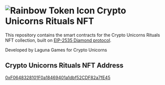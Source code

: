 # ![Rainbow Token Icon](https://arweave.net/2WsHDkuWD-st1_i-tin94XhNMVmnzIPdLXcRS0Ynq14) Crypto Unicorns Rituals NFT

This repository contains the smart contracts for the Crypto Unicorns Rituals NFT collection, built on [EIP-2535 Diamond protocol](https://github.com/mudgen/diamond-3-hardhat).

Developed by Laguna Games for Crypto Unicorns

## Crypto Unicorns Rituals NFT Address
[0xF0648328101F0a18469401a1dbf52CDF82a7fE45](https://xaiscan.io/address/0xF0648328101F0a18469401a1dbf52CDF82a7fE45)